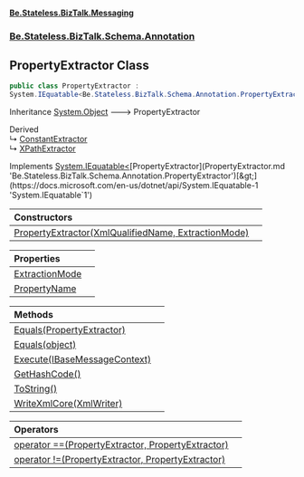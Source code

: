 #### [Be.Stateless.BizTalk.Messaging](README.md 'README')
### [Be.Stateless.BizTalk.Schema.Annotation](Be.Stateless.BizTalk.Schema.Annotation.md 'Be.Stateless.BizTalk.Schema.Annotation')

## PropertyExtractor Class

```csharp
public class PropertyExtractor :
System.IEquatable<Be.Stateless.BizTalk.Schema.Annotation.PropertyExtractor>
```

Inheritance [System.Object](https://docs.microsoft.com/en-us/dotnet/api/System.Object 'System.Object') &#129106; PropertyExtractor

Derived  
&#8627; [ConstantExtractor](ConstantExtractor.md 'Be.Stateless.BizTalk.Schema.Annotation.ConstantExtractor')  
&#8627; [XPathExtractor](XPathExtractor.md 'Be.Stateless.BizTalk.Schema.Annotation.XPathExtractor')

Implements [System.IEquatable&lt;](https://docs.microsoft.com/en-us/dotnet/api/System.IEquatable-1 'System.IEquatable`1')[PropertyExtractor](PropertyExtractor.md 'Be.Stateless.BizTalk.Schema.Annotation.PropertyExtractor')[&gt;](https://docs.microsoft.com/en-us/dotnet/api/System.IEquatable-1 'System.IEquatable`1')

| Constructors | |
| :--- | :--- |
| [PropertyExtractor(XmlQualifiedName, ExtractionMode)](PropertyExtractor.PropertyExtractor(XmlQualifiedName,ExtractionMode).md 'Be.Stateless.BizTalk.Schema.Annotation.PropertyExtractor.PropertyExtractor(System.Xml.XmlQualifiedName, Be.Stateless.BizTalk.Schema.Annotation.ExtractionMode)') | |

| Properties | |
| :--- | :--- |
| [ExtractionMode](PropertyExtractor.ExtractionMode.md 'Be.Stateless.BizTalk.Schema.Annotation.PropertyExtractor.ExtractionMode') | |
| [PropertyName](PropertyExtractor.PropertyName.md 'Be.Stateless.BizTalk.Schema.Annotation.PropertyExtractor.PropertyName') | |

| Methods | |
| :--- | :--- |
| [Equals(PropertyExtractor)](PropertyExtractor.Equals(PropertyExtractor).md 'Be.Stateless.BizTalk.Schema.Annotation.PropertyExtractor.Equals(Be.Stateless.BizTalk.Schema.Annotation.PropertyExtractor)') | |
| [Equals(object)](PropertyExtractor.Equals(object).md 'Be.Stateless.BizTalk.Schema.Annotation.PropertyExtractor.Equals(object)') | |
| [Execute(IBaseMessageContext)](PropertyExtractor.Execute(IBaseMessageContext).md 'Be.Stateless.BizTalk.Schema.Annotation.PropertyExtractor.Execute(Microsoft.BizTalk.Message.Interop.IBaseMessageContext)') | |
| [GetHashCode()](PropertyExtractor.GetHashCode().md 'Be.Stateless.BizTalk.Schema.Annotation.PropertyExtractor.GetHashCode()') | |
| [ToString()](PropertyExtractor.ToString().md 'Be.Stateless.BizTalk.Schema.Annotation.PropertyExtractor.ToString()') | |
| [WriteXmlCore(XmlWriter)](PropertyExtractor.WriteXmlCore(XmlWriter).md 'Be.Stateless.BizTalk.Schema.Annotation.PropertyExtractor.WriteXmlCore(System.Xml.XmlWriter)') | |

| Operators | |
| :--- | :--- |
| [operator ==(PropertyExtractor, PropertyExtractor)](PropertyExtractor.operator(PropertyExtractor,PropertyExtractor).md 'Be.Stateless.BizTalk.Schema.Annotation.PropertyExtractor.op_Equality(Be.Stateless.BizTalk.Schema.Annotation.PropertyExtractor, Be.Stateless.BizTalk.Schema.Annotation.PropertyExtractor)') | |
| [operator !=(PropertyExtractor, PropertyExtractor)](PropertyExtractor.operator!(PropertyExtractor,PropertyExtractor).md 'Be.Stateless.BizTalk.Schema.Annotation.PropertyExtractor.op_Inequality(Be.Stateless.BizTalk.Schema.Annotation.PropertyExtractor, Be.Stateless.BizTalk.Schema.Annotation.PropertyExtractor)') | |
